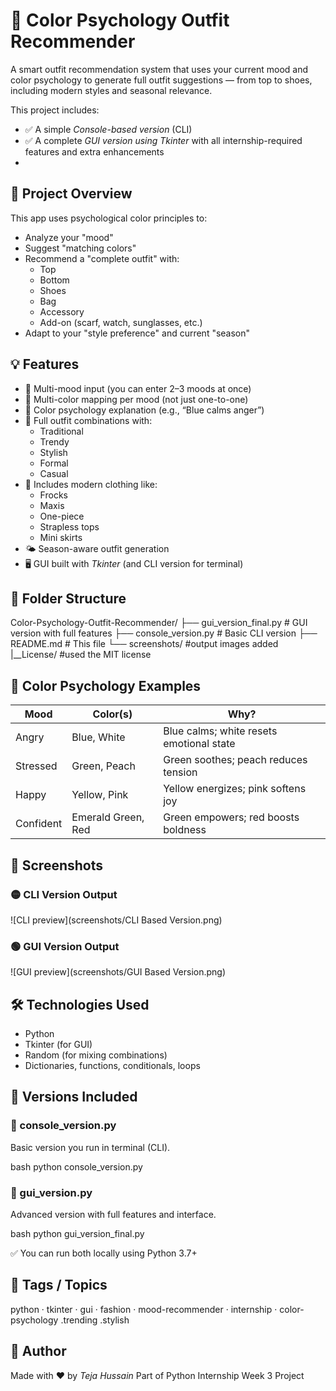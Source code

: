 # 🎨 Color Psychology Outfit Recommender

A smart outfit recommendation system that uses your current mood and color psychology to generate full outfit suggestions — from top to shoes, including modern styles and seasonal relevance.

This project includes:
- ✅ A simple *Console-based version* (CLI)
- ✅ A complete *GUI version using Tkinter* with all internship-required features and extra enhancements
- 
## 🧾 Project Overview

This app uses psychological color principles to:
- Analyze your "mood"
- Suggest "matching colors"
- Recommend a "complete outfit" with:
  - Top
  - Bottom
  - Shoes
  - Bag
  - Accessory
  - Add-on (scarf, watch, sunglasses, etc.)
- Adapt to your "style preference" and current "season"


## 💡 Features

- 🔄 Multi-mood input (you can enter 2–3 moods at once)
- 🎨 Multi-color mapping per mood (not just one-to-one)
- 📖 Color psychology explanation (e.g., “Blue calms anger”)
- 👗 Full outfit combinations with:
  - Traditional
  - Trendy
  - Stylish
  - Formal
  - Casual
- 🧥 Includes modern clothing like:
  - Frocks
  - Maxis
  - One-piece
  - Strapless tops
  - Mini skirts
- 🌤 Season-aware outfit generation
- 🖥 GUI built with *Tkinter* (and CLI version for terminal)


## 📁 Folder Structure


Color-Psychology-Outfit-Recommender/
├── gui\_version\_final.py         # GUI version with full features
├── console\_version.py           # Basic CLI version
├── README.md                    # This file
└── screenshots/                 #output images added
|__License/                       #used the MIT license


## 🧠 Color Psychology Examples

| Mood        | Color(s)              | Why? |
|-------------|-----------------------|------|
| Angry       | Blue, White           | Blue calms; white resets emotional state |
| Stressed    | Green, Peach          | Green soothes; peach reduces tension |
| Happy       | Yellow, Pink          | Yellow energizes; pink softens joy |
| Confident   | Emerald Green, Red    | Green empowers; red boosts boldness |

  
## 📸 Screenshots

### 🟡 CLI Version Output
![CLI preview](screenshots/CLI Based Version.png)

### 🟢 GUI Version Output
![GUI preview](screenshots/GUI Based Version.png)




## 🛠 Technologies Used

* Python
* Tkinter (for GUI)
* Random (for mixing combinations)
* Dictionaries, functions, conditionals, loops


## 🧪 Versions Included

### 🔹 console_version.py

Basic version you run in terminal (CLI).

bash
python console_version.py


### 🔸 gui_version.py

Advanced version with full features and interface.

bash
python gui_version_final.py


✅ You can run both locally using Python 3.7+


## 🔖 Tags / Topics

python · tkinter · gui · fashion · mood-recommender · internship · color-psychology  .trending .stylish

## 🏁 Author

Made with ❤ by *Teja Hussain*
Part of Python Internship Week 3 Project
